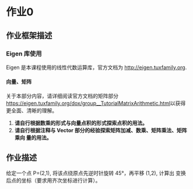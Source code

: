 # 作业0

## 作业框架描述

### Eigen 库使用

Eigen 是本课程使用的线性代数运算库，官方文档为 <http://eigen.tuxfamily.org>.

#### 向量、矩阵

关于本部分内容，请详细阅读官方文档的矩阵部分<https://eigen.tuxfamily.org/dox/group__TutorialMatrixArithmetic.html>以获得更全面、清晰的理解。

1. **请自行根据数乘的形式与向量点积的形式探索点积的用法。**
2. **请自行根据注释与 Vector 部分的经验探索矩阵加减、数乘、矩阵乘法、矩阵乘向
量的用法。**

## 作业描述

给定一个点 P=(2,1), 将该点绕原点先逆时针旋转 45°，再平移 (1,2), 计算出
变换后点的坐标（要求用齐次坐标进行计算）。

